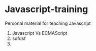 # Javascript-training
Personal material for teaching Javascript

1. Javascript Vs ECMAScript
2. sdfdsf
3. 
